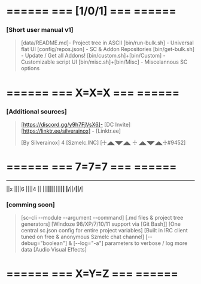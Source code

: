 # ====== === [1/0/1] === ======
### [Short user manual v1]
>
> [data/README.md]- Project tree in ASCII
> [bin/run-bulk.sh] - Universal flat UI
> [config/repos.json] - SC & Addon Repositories
> [bin/get-bulk.sh] - Update / Get all Addons!
> [bin/custom.sh]+[bin/Custom] - Customizable script UI
> [bin/misc.sh]+[bin/Misc] - Miscelannous SC options
# ====== === X=X=X === ======
### [Additional sources]
>
> [https://discord.gg/y9h7FjVsX6]- [DC Invite]
> [https://linktr.ee/silverainox] - [Linktr.ee]
>
> [By Silverainox] 4 [Szmelc.INC]
> [☩◢◣◥◤◢◣ ☩ ◢◣◥◤◢◣☩#9452]
>
# ====== === 7=7=7 === ======
 ____  ____  ____ 
||x ||||6 ||||4 ||
||__||||__||||__||
|/__\||/__\||/__\|


### [comming soon]
>
> [sc-cli --module --argument --command]
> [.md files & project tree generators]
> [Windoze 98/XP/7/10/11 support via [Git Bash]]
> [One central sc.json config for entire project variables]
> [Built in IRC client tuned on free & anonymous Szmelc chat channel]
> [--debug="boolean"] & [--log="-a"] parameters to verbose / log more data
> [Audio Visual Effects]
>
# ====== === X=Y=Z === ======

